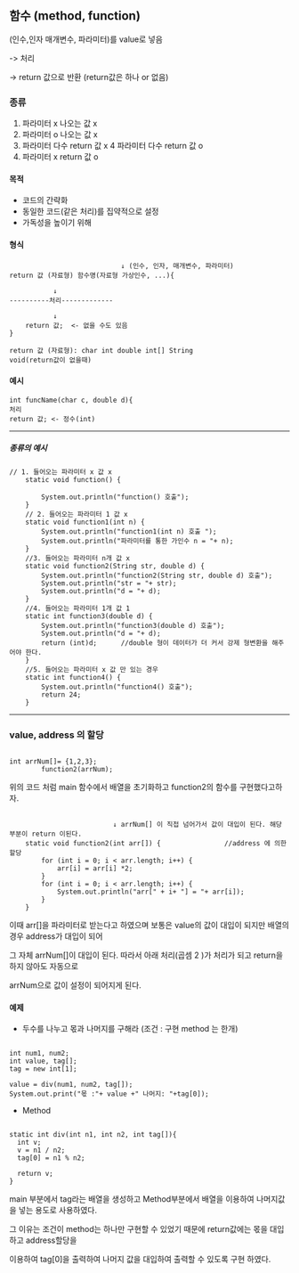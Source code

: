 ## 함수 (method, function)

(인수,인자 매개변수, 파라미터)를 value로 넣음

-> 처리 

-> return 값으로 반환 (return값은 하나 or 없음)

### 종류

1. 파라미터 x 나오는 값 x
2. 파라미터 o 나오는 값 x
3. 파라미터 다수 return 값 x
4 파라미터 다수 return 값 o
5. 파라미터 x return 값 o

#### 목적
- 코드의 간략화
- 동일한 코드(같은 처리)를 집약적으로 설정
- 가독성을 높이기 위해

#### 형식				
```
                            ↓ (인수, 인자, 매개변수, 파라미터)
return 값 (자료형) 함수명(자료형 가상인수, ...){

           ↓   
----------처리-------------
	
           ↓ 
	return 값;  <- 없을 수도 있음
}

return 값 (자료형): char int double int[] String
void(return값이 없을때)
```

#### 예시
```
int funcName(char c, double d){
처리
return 값; <- 정수(int)
```

---

##### 종류의 예시
```
// 1. 들어오는 파라미터 x 값 x
	static void function() {
		
		System.out.println("function() 호출");
	}
	// 2. 들어오는 파라미터 1 값 x
	static void function1(int n) {
		System.out.println("function1(int n) 호출 ");
		System.out.println("파라미터를 통한 가인수 n = "+ n);
	}
	//3. 들어오는 파라미터 n개 값 x
	static void function2(String str, double d) {
		System.out.println("function2(String str, double d) 호출");
		System.out.println("str = "+ str);
		System.out.println("d = "+ d);
	}
	//4. 들어오는 파라미터 1개 값 1
	static int function3(double d) {
		System.out.println("function3(double d) 호출");
		System.out.println("d = "+ d);
		return (int)d;      //double 형이 데이터가 더 커서 강제 형변환을 해주어야 한다.
	}
	//5. 들어오는 파라미터 x 값 만 있는 경우
	static int function4() {
		System.out.println("function4() 호출");
		return 24;
	}
```
---

### value, address 의 할당

```

int arrNum[]= {1,2,3};
		function2(arrNum);

```
위의 코드 처럼 main 함수에서 배열을 초기화하고 function2의 함수를 구현했다고하자.

```

                          ↓ arrNum[] 이 직접 넘어가서 값이 대입이 된다. 해당 부분이 return 이된다.
	static void function2(int arr[]) {		          //address 에 의한 할당
		for (int i = 0; i < arr.length; i++) {
			arr[i] = arr[i] *2;
		}
		for (int i = 0; i < arr.length; i++) {
			System.out.println("arr[" + i+ "] = "+ arr[i]);
		}
	}
```
이때 arr[]을 파라미터로 받는다고 하였으며 보통은 value의 값이 대입이 되지만 배열의 경우 address가 대입이 되어

그 자체 arrNum[]이 대입이 된다. 따라서 아래 처리(곱셈 2 )가 처리가 되고 return을 하지 않아도 자동으로

arrNum으로 값이 설정이 되어지게 된다.

#### 예제 

- 두수를 나누고 몫과 나머지를 구해라 (조건 : 구현 method 는 한개)

```

int num1, num2;
int value, tag[];
tag = new int[1];

value = div(num1, num2, tag[]);
System.out.print("몫 :"+ value +" 나머지: "+tag[0]); 
```

- Method
```

static int div(int n1, int n2, int tag[]){
  int v;
  v = n1 / n2;
  tag[0] = n1 % n2;

  return v;
}
```

main 부분에서 tag라는 배열을 생성하고 Method부분에서 배열을 이용하여 나머지값을 넣는 용도로 사용하였다.

그 이유는 조건이 method는 하나만 구현할 수 있었기 때문에 return값에는 몫을 대입하고 address할당을

이용하여 tag[0]을 출력하여 나머지 값을 대입하여 출력할 수 있도록 구현 하였다.
